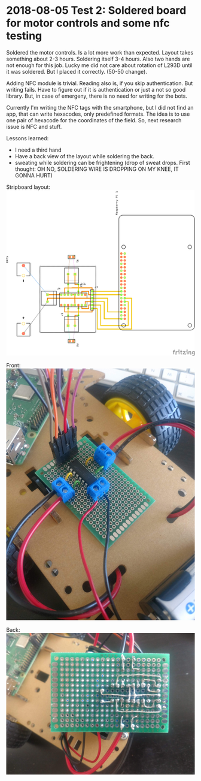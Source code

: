 
# 2018-08-05 Test 2: Soldered board for motor controls and some nfc testing

Soldered the motor controls. Is a lot more work than expected. Layout takes something about 2-3 hours. Soldering itself 3-4 hours. Also two hands are not enough for this job.
Lucky me did not care about rotation of L293D until it was soldered. But I placed it correctly. (50-50 change).

Adding NFC module is trivial. Reading also is, if you skip authentication. But writing fails.
Have to figure out if it is authentication or just a not so good library.
But, in case of emergeny, there is no need for writing for the bots.

Currently I'm writing the NFC tags with the smartphone, but I did not find an app, that can write hexacodes, only predefined formats. The idea is to use one pair of hexacode for the coordinates of the field. So, next research issue is NFC and stuff.

Lessons learned:
- I need a third hand
- Have a back view of the layout while soldering the back.
- sweating while soldering can be frightening (drop of sweat drops. First thought: OH NO, SOLDERING WIRE IS DROPPING ON MY KNEE, IT GONNA HURT)

Stripboard layout:
![Stripbboard layout](./images/prototype_motor_controls_stripboard_layout.png "Stripboard layout")

Front:
![Front side](./images/prototype_motor_controls_stripboard_soldered_front.jpg "Front side")

Back:
![Back side](./images/prototype_motor_controls_stripboard_soldered_back.jpg "Back side")

